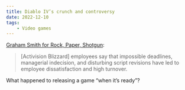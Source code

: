 ```yaml
---
title: Diablo IV’s crunch and controversy
date: 2022-12-10
tags:
    - Video games
---
```


[Graham Smith for Rock, Paper, Shotgun](https://www.rockpapershotgun.com/diablo-iv-developers-allege-mismanagement-crunch-and-disturbing-creative-decisions-in-new-report):

> \[Activision Blizzard\] employees say that impossible deadlines, managerial indecision, and disturbing script revisions have led to employee dissatisfaction and high turnover.

What happened to releasing a game “when it’s ready”?